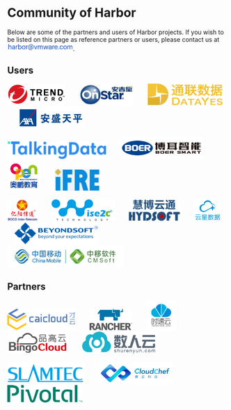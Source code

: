 # Community of Harbor
Below are some of the partners and users of Harbor projects. If you wish to be listed on this page as reference partners or users, please contact us at <img alt="email" src="docs/img/harbor_email.png" valigin="middle" height="18"/>.

## Users
<a href="https://www.trendmicro.com" border="0" target="_blank"><img alt="trendmicro" src="docs/img/trendmicro.png" height="50"></a>&nbsp; &nbsp; &nbsp; &nbsp;
<a href="https://www.onstar.com.cn" border="0" target="_blank"><img alt="OnStar" src="docs/img/onstar.png" height="50"></a>&nbsp; &nbsp; &nbsp; &nbsp;
<a href="https://www.datayes.com" border="0" target="_blank"><img alt="DataYes" src="docs/img/datayes.png" height="50"></a>&nbsp; &nbsp; &nbsp; &nbsp;
<a href="https://www.axatp.com" border="0" target="_blank"><img alt="axatp" src="docs/img/axatp.png" height="50"></a>&nbsp; &nbsp; &nbsp; &nbsp; <br/><br/>
<a href="https://www.talkingdata.com" border="0" target="_blank"><img alt="talkingdata" src="docs/img/talkingdata.png" height="40"></a>&nbsp; &nbsp; &nbsp; &nbsp;
<a href="http://www.boericasa.com/index.html" border="0" target="_blank"><img alt="BoerSmart" src="docs/img/boer.png" height="50"></a>&nbsp; &nbsp; &nbsp; &nbsp;
<a href="http://www.open.com.cn" border="0" target="_blank"><img alt="OpenEdutainment" src="docs/img/openedutainment.png" height="70"></a>&nbsp; &nbsp; &nbsp; &nbsp;
<a href="http://www.ifre.com.cn" border="0" target="_blank"><img alt="iFRE" src="docs/img/ifre.png" height="50"></a>&nbsp; &nbsp; &nbsp; &nbsp; <br/><br/>
<a href="http://www.boco.com.cn:8080/bocoit/" border="0" target="_blank"><img alt="BOCOIT" src="docs/img/bocoit.png" height="50"></a>&nbsp; &nbsp; &nbsp; &nbsp;
<a href="http://www.wise2c.com/" border="0" target="_blank"><img alt="wise2c" src="docs/img/wise2c.png" height="50"></a>&nbsp; &nbsp; &nbsp; &nbsp;
<a href="http://www.hydsoft.com/" border="0" target="_blank"><img alt="HYDSoft" src="docs/img/hydsoft.png" height="50"></a>&nbsp; &nbsp; &nbsp; &nbsp;
<a href="http://www.cloud-star.com.cn/" border="0" target="_blank"><img alt="CloudStar" src="docs/img/cloudstar.png" height="50"></a>&nbsp; &nbsp; &nbsp; &nbsp;
<a href="http://www.beyondsoft.com/" border="0" target="_blank"><img alt="BeyondSoft" src="docs/img/beyondsoft.png" height="50"></a>&nbsp; &nbsp; &nbsp; &nbsp;
<a href="http://www.chinamobileltd.com/" border="0" target="_blank"><img alt="ChinaMobile" src="docs/img/china-mobile.png" height="50"></a>&nbsp; &nbsp; &nbsp; &nbsp;

## Partners
<a href="https://www.caicloud.io" target="_blank" border="0"><img alt="CaiCloud" src="docs/img/caicloud.png" height="50"></a>&nbsp; &nbsp; &nbsp; &nbsp;
<a href="https://rancher.com/" target="_blank" border="0"><img alt="Rancher" src="docs/img/rancher.png" height="50"></a>&nbsp; &nbsp; &nbsp; &nbsp;
<a href="https://www.tenxcloud.com/" target="_blank" border="0"><img alt="TenxCloud" src="docs/img/tenxcloud.png" height="70"></a>&nbsp; &nbsp; &nbsp; &nbsp;
<a href="http://www.bingocc.com/" target="_blank" border="0"><img alt="BingoCloud" src="docs/img/bingocloud.png" height="50"></a>&nbsp; &nbsp; &nbsp; &nbsp;
<a href="https://www.shurenyun.com/" target="_blank" border="0"><img alt="DataMan" src="docs/img/dataman.png" height="50"></a>&nbsp; &nbsp; &nbsp; &nbsp; <br/><br/>
<a href="http://www.slamtec.com" target="_blank" border="0"><img alt="SlamTec" src="docs/img/slamtec.png" height="50"></a>&nbsp; &nbsp; &nbsp; &nbsp;
<a href="http://www.cloudchef.io/" target="_blank" border="0"><img alt="CloudChef" src="docs/img/cloudchef.png" height="50"></a>&nbsp; &nbsp; &nbsp; &nbsp;
<a href="https://pivotal.io/" target="_blank" border="0"><img alt="Pivotal" src="docs/img/pivotal.png" height="40"></a>&nbsp; &nbsp; &nbsp; &nbsp;
